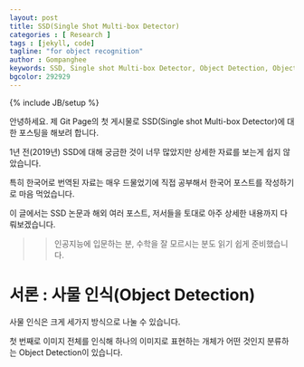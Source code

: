 ```yaml
---
layout: post
title: SSD(Single Shot Multi-box Detector)
categories : [ Research ]
tags : [jekyll, code]
tagline: "for object recognition"
author : Gompanghee
keywords: SSD, Single shot Multi-box Detector, Object Detection, Object Recognition
bgcolor: 292929
---
```

{% include JB/setup %}

<!--{% include post-side-bar.html %}-->

안녕하세요. 제 Git Page의 첫 게시물로 SSD(Single shot Multi-box Detector)에 대한 포스팅을 해보려 합니다.

1년 전(2019년) SSD에 대해 궁금한 것이 너무 많았지만 상세한 자료를 보는게 쉽지 않았습니다.

특히 한국어로 번역된 자료는 매우 드물었기에 직접 공부해서 한국어 포스트를 작성하기로 마음 먹었습니다.

이 글에서는 SSD 논문과 해외 여러 포스트, 저서들을 토대로 아주 상세한 내용까지 다뤄보겠습니다.
>> 인공지능에 입문하는 분, 수학을 잘 모르시는 분도 읽기 쉽게 준비했습니다.

# 서론 : 사물 인식(Object Detection)

사물 인식은 크게 세가지 방식으로 나눌 수 있습니다.

첫 번째로 이미지 전체를 인식해 하나의 이미지로 표현하는 개체가 어떤 것인지 분류하는 Object Detection이 있습니다.

